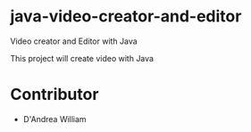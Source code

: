 # java-video-creator-and-editor
Video creator and Editor with Java

This project will create video with Java


# Contributor
- D'Andrea William

